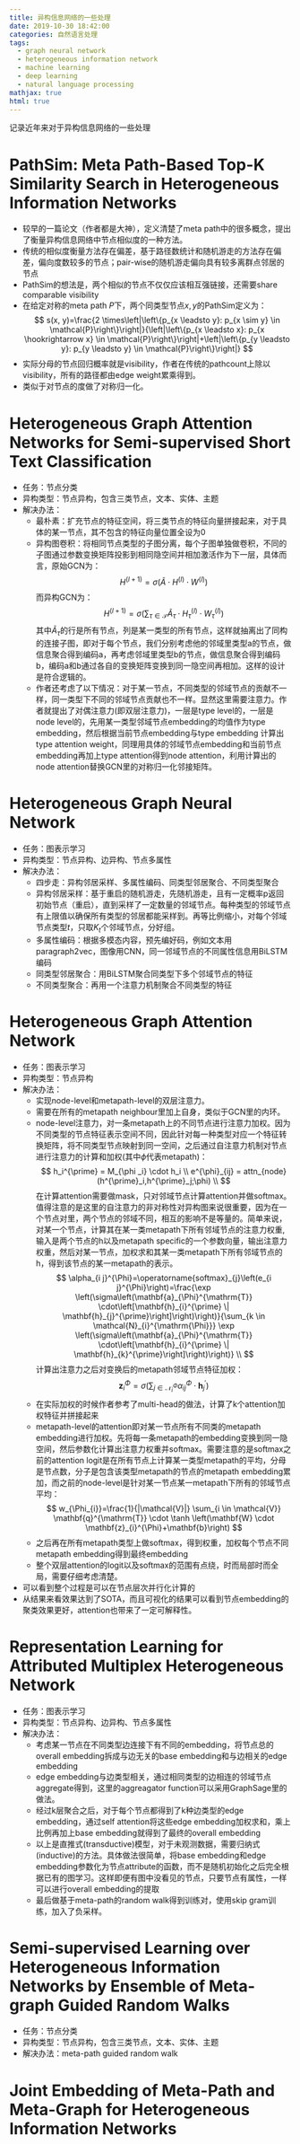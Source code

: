 ```yaml
---
title: 异构信息网络的一些处理
date: 2019-10-30 18:42:00
categories: 自然语言处理
tags:
  - graph neural network
  - heterogeneous information network
  - machine learning
  - deep learning
  -	natural language processing
mathjax: true
html: true
---
```


记录近年来对于异构信息网络的一些处理

<!--more-->

# PathSim: Meta Path-Based Top-K Similarity Search in Heterogeneous Information Networks
-	较早的一篇论文（作者都是大神），定义清楚了meta path中的很多概念，提出了衡量异构信息网络中节点相似度的一种方法。
-	传统的相似度衡量方法存在偏差，基于路径数统计和随机游走的方法存在偏差，偏向度数较多的节点；pair-wise的随机游走偏向具有较多离群点邻居的节点
-	PathSim的想法是，两个相似的节点不仅仅应该相互强链接，还需要share comparable visibility
-	在给定对称的meta path $P$下，两个同类型节点$x,y$的PathSim定义为：
	$$
	s(x, y)=\frac{2 \times\left|\left\{p_{x \leadsto y}: p_{x \sim y} \in \mathcal{P}\right\}\right|}{\left|\left\{p_{x \leadsto x}: p_{x \hookrightarrow x} \in \mathcal{P}\right\}\right|+\left|\left\{p_{y \leadsto y}: p_{y \leadsto y} \in \mathcal{P}\right\}\right|}
	$$
-	实际分母的节点回归概率就是visibility，作者在传统的pathcount上除以visibility，所有的路径都由edge weight累乘得到。
-	类似于对节点的度做了对称归一化。 

# Heterogeneous Graph Attention Networks for Semi-supervised Short Text Classification
-	任务：节点分类
-	异构类型：节点异构，包含三类节点，文本、实体、主题
-	解决办法：
	-	最朴素：扩充节点的特征空间，将三类节点的特征向量拼接起来，对于具体的某一节点，其不包含的特征向量位置全设为0
	-	异构图卷积：将相同节点类型的子图分离，每个子图单独做卷积，不同的子图通过参数变换矩阵投影到相同隐空间并相加激活作为下一层，具体而言，原始GCN为：
	$$
	H^{(l+1)}=\sigma\left(\tilde{A} \cdot H^{(l)} \cdot W^{(l)}\right)
	$$
	而异构GCN为：
	$$
	H^{(l+1)}=\sigma\left(\sum_{\tau \in \mathcal{T}} \tilde{A}_{\tau} \cdot H_{\tau}^{(l)} \cdot W_{\tau}^{(l)}\right)
	$$
	其中$\tilde{A}_{\tau}$的行是所有节点，列是某一类型的所有节点，这样就抽离出了同构的连接子图，即对于每个节点，我们分别考虑他的邻域里类型a的节点，做信息聚合得到编码a，再考虑邻域里类型b的节点，做信息聚合得到编码b，编码a和b通过各自的变换矩阵变换到同一隐空间再相加。这样的设计是符合逻辑的。
	-	作者还考虑了以下情况：对于某一节点，不同类型的邻域节点的贡献不一样，同一类型下不同的邻域节点贡献也不一样。显然这里需要注意力。作者就提出了对偶注意力(即双层注意力)，一层是type level的，一层是node level的，先用某一类型邻域节点embedding的均值作为type embedding，然后根据当前节点embedding与type embedding 计算出type attention weight，同理用具体的邻域节点embedding和当前节点embedding再加上type attention得到node attention，利用计算出的node attention替换GCN里的对称归一化邻接矩阵。


# Heterogeneous Graph Neural Network
-	任务：图表示学习
-	异构类型：节点异构、边异构、节点多属性
-	解决办法：
	-	四步走：异构邻居采样、多属性编码、同类型邻居聚合、不同类型聚合
	-	异构邻居采样：基于重启的随机游走，先随机游走，且有一定概率p返回初始节点（重启），直到采样了一定数量的邻域节点。每种类型的邻域节点有上限值以确保所有类型的邻居都能采样到。再等比例缩小，对每个邻域节点类型$t$，只取$K_t$个邻域节点，分好组。
	-	多属性编码：根据多模态内容，预先编好码，例如文本用paragraph2vec，图像用CNN，同一邻域节点的不同属性信息用BiLSTM编码
	-	同类型邻居聚合：用BiLSTM聚合同类型下多个邻域节点的特征
	-	不同类型聚合：再用一个注意力机制聚合不同类型的特征

# Heterogeneous Graph Attention Network
-	任务：图表示学习
-	异构类型：节点异构
-	解决办法：
	-	实现node-level和metapath-level的双层注意力。
	-	需要在所有的metapath neighbour里加上自身，类似于GCN里的内环。
	-	node-level注意力，对一条metapath上的不同节点进行注意力加权。因为不同类型的节点特征表示空间不同，因此针对每一种类型对应一个特征转换矩阵，将不同类型节点映射到同一空间，之后通过自注意力机制对节点进行注意力的计算和加权(其中$\phi$代表metapath)：
	$$
	h_i^{\prime} = M_{\phi _i} \cdot h_i \\
	e^{\phi}_{ij} = attn_{node}(h^{\prime}_i,h^{\prime}_j;\phi) \\
	$$
	在计算attention需要做mask，只对邻域节点计算attention并做softmax。值得注意的是这里的自注意力的非对称性对异构图来说很重要，因为在一个节点对里，两个节点的邻域不同，相互的影响不是等量的。简单来说，对某一个节点，计算其在某一类metapath下所有邻域节点的注意力权重,输入是两个节点的h以及metapath specific的一个参数向量，输出注意力权重，然后对某一节点，加权求和其某一类metapath下所有邻域节点的h，得到该节点的某一metapath的表示。
	$$
	\alpha_{i j}^{\Phi}=\operatorname{softmax}_{j}\left(e_{i j}^{\Phi}\right)=\frac{\exp \left(\sigma\left(\mathbf{a}_{\Phi}^{\mathrm{T}} \cdot\left[\mathbf{h}_{i}^{\prime} \| \mathbf{h}_{j}^{\prime}\right]\right)\right)}{\sum_{k \in \mathcal{N}_{i}^{\mathrm{\Phi}}} \exp \left(\sigma\left(\mathbf{a}_{\Phi}^{\mathrm{T}} \cdot\left[\mathbf{h}_{i}^{\prime} \| \mathbf{h}_{k}^{\prime}\right]\right)\right)} \\
	$$
	计算出注意力之后对变换后的metapath邻域节点特征加权：
	$$
	\mathbf{z}_{i}^{\Phi}=\sigma\left(\sum_{j \in \mathcal{N}_{i}^{\Phi}} \alpha_{i j}^{\Phi} \cdot \mathbf{h}_{j}^{\prime}\right)
	$$
	-	在实际加权的时候作者参考了multi-head的做法，计算了k个attention加权特征并拼接起来
	-	metapath-level的attention即对某一节点所有不同类的metapath embedding进行加权。先将每一条metapath的embedding变换到同一隐空间，然后参数化计算出注意力权重并softmax。需要注意的是softmax之前的attention logit是在所有节点上计算某一类型metapath的平均，分母是节点数，分子是包含该类型metapath的节点的metapath embedding累加，而之前的node-level是针对某一节点某一metapath下所有的邻域节点平均：
	$$
	w_{\Phi_{i}}=\frac{1}{|\mathcal{V}|} \sum_{i \in \mathcal{V}} \mathbf{q}^{\mathrm{T}} \cdot \tanh \left(\mathbf{W} \cdot \mathbf{z}_{i}^{\Phi}+\mathbf{b}\right)
	$$
	-	之后再在所有metapath类型上做softmax，得到权重，加权每个节点不同metapath embedding得到最终embedding
	-	整个双层attention的logit以及softmax的范围有点绕，时而局部时而全局，需要仔细考虑清楚。
-	可以看到整个过程是可以在节点层次并行化计算的
-	从结果来看效果达到了SOTA，而且可视化的结果可以看到节点embedding的聚类效果更好，attention也带来了一定可解释性。

# Representation Learning for Attributed Multiplex Heterogeneous Network
-	任务：图表示学习
-	异构类型：节点异构、边异构、节点多属性
-	解决办法：
	-	考虑某一节点在不同类型边连接下有不同的embedding，将节点总的overall embedding拆成与边无关的base embedding和与边相关的edge embedding
	-	edge embedding与边类型相关，通过相同类型的边相连的邻域节点aggregate得到，这里的aggreagator function可以采用GraphSage里的做法。
	-	经过k层聚合之后，对于每个节点都得到了k种边类型的edge embedding，通过self attention将这些edge embedding加权求和，乘上比例再加上base embedding就得到了最终的overall embedding
	-	以上是直推式(transductive)模型，对于未观测数据，需要归纳式(inductive)的方法。具体做法很简单，将base embedding和edge embedding参数化为节点attribute的函数，而不是随机初始化之后完全根据已有的图学习。这样即便有图中没看见的节点，只要节点有属性，一样可以进行overall embedding的提取
	-	最后做基于meta-path的random walk得到训练对，使用skip gram训练，加入了负采样。

# Semi-supervised Learning over Heterogeneous Information Networks by Ensemble of Meta-graph Guided Random Walks
-	任务：节点分类
-	异构类型：节点异构，包含三类节点，文本、实体、主题
-	解决办法：meta-path guided random walk

# Joint Embedding of Meta-Path and Meta-Graph for Heterogeneous Information Networks
